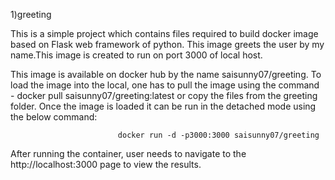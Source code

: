 1)greeting

This is a simple project which contains files required to build docker image based on Flask web framework of python. This image greets the user by my name.This image is created to run on port 3000 of local host. 

This image is available on docker hub by the name saisunny07/greeting. To load the image into the local, one has to pull the image using the command - docker pull saisunny07/greeting:latest or copy the files from the greeting folder. Once the image is loaded it can be run in the detached mode using the below command:

                            docker run -d -p3000:3000 saisunny07/greeting

After running the container, user needs to navigate to the http://localhost:3000 page to view the results.